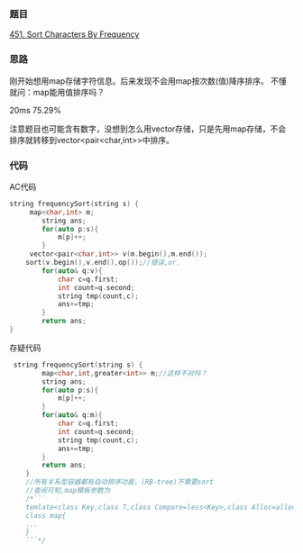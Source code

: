 ### 题目
[451. Sort Characters By Frequency](https://leetcode-cn.com/problems/sort-characters-by-frequency/)
### 思路
刚开始想用map存储字符信息。后来发现不会用map按次数(值)降序排序。
不懂就问：map能用值排序吗？

20ms 75.29%

注意题目也可能含有数字，没想到怎么用vector存储，只是先用map存储，不会排序就转移到vector<pair<char,int>>中排序。

### 代码
AC代码
```c++
string frequencySort(string s) {
	 map<char,int> m;
        string ans;
        for(auto p:s){
            m[p]++;
        }
     vector<pair<char,int>> v(m.begin(),m.end());
    sort(v.begin(),v.end(),op());//错误,or.
        for(auto& q:v){
            char c=q.first;
            int count=q.second;
            string tmp(count,c);
            ans+=tmp;
        }
        return ans;
}
```
存疑代码
```c++
 string frequencySort(string s) {
        map<char,int,greater<int>> m;//这样不对吗？
        string ans;
        for(auto p:s){
            m[p]++;
        }
        for(auto& q:m){
            char c=q.first;
            int count=q.second;
            string tmp(count,c);
            ans+=tmp;
        }
        return ans;
    }
    //所有关系型容器都有自动排序功能，(RB-tree)不需要sort
    //查阅可知,map模板参数为
    /*```
    temlate<class Key,class T,class Compare=less<Key>,class Alloc=alloc>
    class map{
    ...
    }
    ```*/
```
